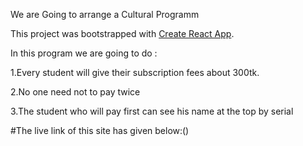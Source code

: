 We are Going to arrange a Cultural Programm

This project was bootstrapped with [Create React App](https://github.com/facebook/create-react-app).

In this program we are going to do :

1.Every student will give their subscription fees about 300tk.

2.No one need not to pay twice

3.The student who will pay first can see his name at the top by serial

#The live link of this site has given below:()



